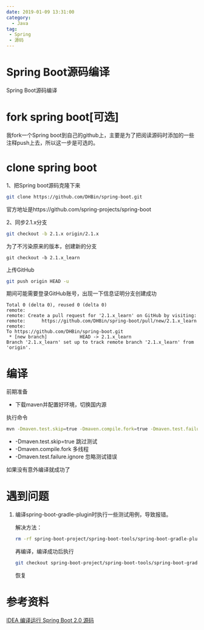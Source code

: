 ```yaml
---
date: 2019-01-09 13:31:00
category:
  - Java
tag:
 - Spring
 - 源码
---
```


# Spring Boot源码编译

Spring Boot源码编译

# fork spring boot[可选]

我fork一个Spring boot到自己的github上，主要是为了把阅读源码时添加的一些注释push上去，所以这一步是可选的。



# clone spring boot

1、把Spring boot源码克隆下来

```sh
git clone https://github.com/DHBin/spring-boot.git
```

官方地址是https://github.com/spring-projects/spring-boot

2、同步2.1.x分支

```sh
git checkout -b 2.1.x origin/2.1.x
```

为了不污染原来的版本，创建新的分支

```shell
git checkout -b 2.1.x_learn
```

上传GitHub

```sh
git push origin HEAD -u
```

期间可能需要登录GitHub账号，出现一下信息证明分支创建成功

```
Total 0 (delta 0), reused 0 (delta 0)
remote:
remote: Create a pull request for '2.1.x_learn' on GitHub by visiting:
remote:      https://github.com/DHBin/spring-boot/pull/new/2.1.x_learn
remote:
To https://github.com/DHBin/spring-boot.git
 * [new branch]            HEAD -> 2.1.x_learn
Branch '2.1.x_learn' set up to track remote branch '2.1.x_learn' from 'origin'.
```

# 编译

前期准备

- 下载maven并配置好环境，切换国内源



执行命令

```sh
mvn -Dmaven.test.skip=true -Dmaven.compile.fork=true -Dmaven.test.failure.ignore=true clean install
```



- -Dmaven.test.skip=true           跳过测试
- -Dmaven.compile.fork             多线程
- -Dmaven.test.failure.ignore      忽略测试错误



如果没有意外编译就成功了



# 遇到问题



1. 编译spring-boot-gradle-plugin时执行一些测试用例，导致报错。

   解决方法：

   ```sh
   rm -rf spring-boot-project/spring-boot-tools/spring-boot-gradle-plugin/src/test/java
   ```

   再编译，编译成功后执行

   ```sh
   git checkout spring-boot-project/spring-boot-tools/spring-boot-gradle-plugin/src/test/java
   ```

   恢复



# 参考资料

[IDEA 编译运行 Spring Boot 2.0 源码](https://my.oschina.net/dabird/blog/1942112)
